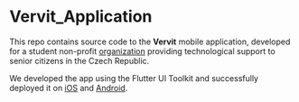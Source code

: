 # Vervit_Application

This repo contains source code to the **Vervit** mobile application, developed for a student non-profit [organization](https://vervit.cz) providing technological support to senior citizens in the Czech Republic.

We developed the app using the Flutter UI Toolkit and successfully deployed it on [iOS](https://apps.apple.com/us/app/vervit/id1586873318) and [Android](https://play.google.com/store/apps/details?id=com.vervit.vervit_app).
